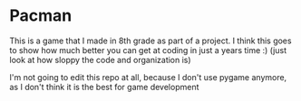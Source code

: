 # Pacman
This is a game that I made in 8th grade as part of a project. I think this goes to show how much better you can get at coding in just a years time :) (just look at how sloppy the code and organization is)

I'm not going to edit this repo at all, because I don't use pygame anymore, as I don't think it is the best for game development
